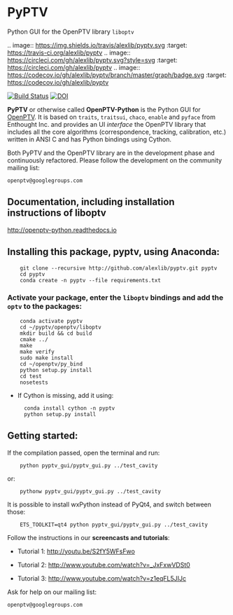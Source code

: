 # PyPTV
Python GUI for the OpenPTV library `liboptv`


.. image:: https://img.shields.io/travis/alexlib/pyptv.svg
        :target: https://travis-ci.org/alexlib/pyptv
.. image:: https://circleci.com/gh/alexlib/pyptv.svg?style=svg
    :target: https://circleci.com/gh/alexlib/pyptv
.. image:: https://codecov.io/gh/alexlib/pyptv/branch/master/graph/badge.svg
   :target: https://codecov.io/gh/alexlib/pyptv



[![Build Status](https://travis-ci.org/alexlib/pyptv.svg?branch=master)](https://travis-ci.org/alexlib/pyptv) [![DOI](https://zenodo.org/badge/121291437.svg)](https://zenodo.org/badge/latestdoi/121291437)




**PyPTV** or otherwise called **OpenPTV-Python** is the Python GUI for [OpenPTV](http://www.openptv.net). It is based on `traits`, `traitsui`, `chaco`, `enable` and `pyface` from Enthought Inc. and provides an UI *interface* the OpenPTV library that includes all the core algorithms (correspondence, tracking, calibration, etc.) written in ANSI C and has Python bindings using Cython.  

Both PyPTV and the OpenPTV library are in the development phase and continuously refactored. Please follow the development on the community mailing list:

	openptv@googlegroups.com


## Documentation, including installation instructions of liboptv

<http://openptv-python.readthedocs.io>


## Installing this package, pyptv, using Anaconda:

        git clone --recursive http://github.com/alexlib/pyptv.git pyptv
        cd pyptv
        conda create -n pyptv --file requirements.txt

### Activate your package, enter the `liboptv` bindings and add the `optv` to the packages:

		conda activate pyptv
		cd ~/pyptv/openptv/liboptv
		mkdir build && cd build
		cmake ../
		make
		make verify
		sudo make install
		cd ~/openptv/py_bind
		python setup.py install
		cd test
		nosetests
	
* If Cython is missing, add it using:

		conda install cython -n pyptv
		python setup.py install


## Getting started:

If the compilation passed, open the terminal and run:  

		python pyptv_gui/pyptv_gui.py ../test_cavity
		
or:  

		pythonw pyptv_gui/pyptv_gui.py ../test_cavity
		
It is possible to install wxPython instead of PyQt4, and switch between those:  

		ETS_TOOLKIT=qt4 python pyptv_gui/pyptv_gui.py ../test_cavity

Follow the instructions in our **screencasts and tutorials**:
  
  *  Tutorial 1: <http://youtu.be/S2fY5WFsFwo>  
  
  *  Tutorial 2: <http://www.youtube.com/watch?v=_JxFxwVDSt0>   
  
  *  Tutorial 3: <http://www.youtube.com/watch?v=z1eqFL5JIJc>  
  
  
Ask for help on our mailing list:

	openptv@googlegroups.com



